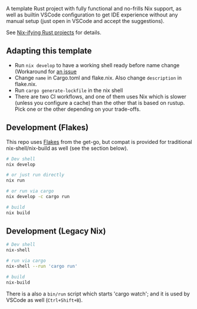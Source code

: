 A template Rust project with fully functional and no-frills Nix support, as well as builtin VSCode configuration to get IDE experience without any manual setup (just open in VSCode and accept the suggestions).

See [Nix-ifying Rust projects](https://srid.ca/rust-nix) for details.

## Adapting this template

- Run `nix develop` to have a working shell ready before name change (Workaround for [an issue](https://github.com/srid/rust-nix-template/issues/7#issuecomment-1097182528)
- Change `name` in Cargo.toml and flake.nix. Also change `description` in flake.nix.
- Run `cargo generate-lockfile` in the nix shell
- There are two CI workflows, and one of them uses Nix which is slower (unless you configure a cache) than the other that is based on rustup. Pick one or the other depending on your trade-offs.

## Development (Flakes)

This repo uses [Flakes](https://nixos.wiki/wiki/Flakes) from the get-go, but compat is provided for traditional nix-shell/nix-build as well (see the section below).

```bash
# Dev shell
nix develop

# or just run directly
nix run

# or run via cargo
nix develop -c cargo run

# build
nix build
```

## Development (Legacy Nix)

```bash
# Dev shell
nix-shell

# run via cargo
nix-shell --run 'cargo run'

# build
nix-build
```

There is a also a `bin/run` script which starts 'cargo watch'; and it is used by VSCode as well (`Ctrl+Shift+B`).
